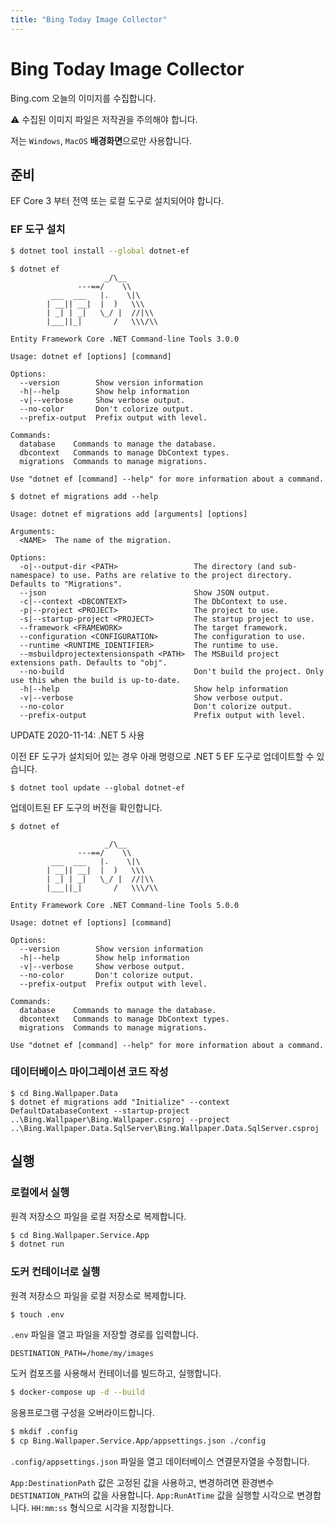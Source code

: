 ```yaml
---
title: "Bing Today Image Collector"
---
```


# Bing Today Image Collector

Bing.com 오늘의 이미지를 수집합니다.

⚠ 수집된 이미지 파일은 저작권을 주의해야 합니다.

저는 `Windows`, `MacOS` **배경화면**으로만 사용합니다.

## 준비

EF Core 3 부터 전역 또는 로컬 도구로 설치되어야 합니다.

### EF 도구 설치

```bash
$ dotnet tool install --global dotnet-ef
```

```
$ dotnet ef
                     _/\__
               ---==/    \\
         ___  ___   |.    \|\
        | __|| __|  |  )   \\\
        | _| | _|   \_/ |  //|\\
        |___||_|       /   \\\/\\

Entity Framework Core .NET Command-line Tools 3.0.0

Usage: dotnet ef [options] [command]

Options:
  --version        Show version information
  -h|--help        Show help information
  -v|--verbose     Show verbose output.
  --no-color       Don't colorize output.
  --prefix-output  Prefix output with level.

Commands:
  database    Commands to manage the database.
  dbcontext   Commands to manage DbContext types.
  migrations  Commands to manage migrations.

Use "dotnet ef [command] --help" for more information about a command.
```

```
$ dotnet ef migrations add --help

Usage: dotnet ef migrations add [arguments] [options]

Arguments:
  <NAME>  The name of the migration.

Options:
  -o|--output-dir <PATH>                 The directory (and sub-namespace) to use. Paths are relative to the project directory. Defaults to "Migrations".
  --json                                 Show JSON output.
  -c|--context <DBCONTEXT>               The DbContext to use.
  -p|--project <PROJECT>                 The project to use.
  -s|--startup-project <PROJECT>         The startup project to use.
  --framework <FRAMEWORK>                The target framework.
  --configuration <CONFIGURATION>        The configuration to use.
  --runtime <RUNTIME_IDENTIFIER>         The runtime to use.
  --msbuildprojectextensionspath <PATH>  The MSBuild project extensions path. Defaults to "obj".
  --no-build                             Don't build the project. Only use this when the build is up-to-date.
  -h|--help                              Show help information
  -v|--verbose                           Show verbose output.
  --no-color                             Don't colorize output.
  --prefix-output                        Prefix output with level.
```

UPDATE 2020-11-14: .NET 5 사용

이전 EF 도구가 설치되어 있는 경우 아래 명령으로 .NET 5 EF 도구로 업데이트할 수 있습니다.

```
$ dotnet tool update --global dotnet-ef
```

업데이트된 EF 도구의 버전을 확인합니다.

```
$ dotnet ef

                     _/\__
               ---==/    \\
         ___  ___   |.    \|\
        | __|| __|  |  )   \\\
        | _| | _|   \_/ |  //|\\
        |___||_|       /   \\\/\\

Entity Framework Core .NET Command-line Tools 5.0.0

Usage: dotnet ef [options] [command]

Options:
  --version        Show version information
  -h|--help        Show help information
  -v|--verbose     Show verbose output.
  --no-color       Don't colorize output.
  --prefix-output  Prefix output with level.

Commands:
  database    Commands to manage the database.
  dbcontext   Commands to manage DbContext types.
  migrations  Commands to manage migrations.

Use "dotnet ef [command] --help" for more information about a command.
```

### 데이터베이스 마이그레이션 코드 작성

```
$ cd Bing.Wallpaper.Data
$ dotnet ef migrations add "Initialize" --context DefaultDatabaseContext --startup-project ..\Bing.Wallpaper\Bing.Wallpaper.csproj --project ..\Bing.Wallpaper.Data.SqlServer\Bing.Wallpaper.Data.SqlServer.csproj
```

## 실행

### 로컬에서 실행

원격 저장소으 파일을 로컬 저장소로 복제합니다.

```bash
$ cd Bing.Wallpaper.Service.App
$ dotnet run
```

### 도커 컨테이너로 실행

원격 저장소으 파일을 로컬 저장소로 복제합니다.

```bash
$ touch .env
```

`.env` 파일을 열고 파일을 저장할 경로를 입력합니다.

```
DESTINATION_PATH=/home/my/images
```

도커 컴포즈를 사용해서 컨테이너를 빌드하고, 실행합니다.

```bash
$ docker-compose up -d --build
```

응용프로그램 구성을 오버라이드합니다.

```bash
$ mkdif .config
$ cp Bing.Wallpaper.Service.App/appsettings.json ./config
```

`.config/appsettings.json` 파일을 열고 데이터베이스 연결문자열을 수정합니다.

`App:DestinationPath` 값은 고정된 값을 사용하고, 변경하려면 환경변수 `DESTINATION_PATH`의 값을 사용합니다.
`App:RunAtTime` 값을 실행할 시각으로 변경합니다.
`HH:mm:ss` 형식으로 시각을 지정합니다.
